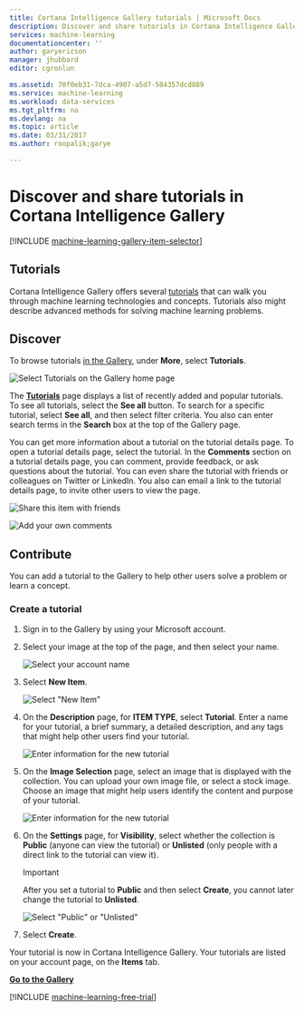 ```yaml
---
title: Cortana Intelligence Gallery tutorials | Microsoft Docs
description: Discover and share tutorials in Cortana Intelligence Gallery.
services: machine-learning
documentationcenter: ''
author: garyericson
manager: jhubbard
editor: cgronlun

ms.assetid: 70f0eb31-7dca-4907-a5d7-504357dcd889
ms.service: machine-learning
ms.workload: data-services
ms.tgt_pltfrm: na
ms.devlang: na
ms.topic: article
ms.date: 03/31/2017
ms.author: roopalik;garye

---
```

# Discover and share tutorials in Cortana Intelligence Gallery
[!INCLUDE [machine-learning-gallery-item-selector](../../includes/machine-learning-gallery-item-selector.md)]

## Tutorials
Cortana Intelligence Gallery offers several [tutorials](https://gallery.cortanaintelligence.com/tutorials) that can walk you through machine learning technologies and concepts. Tutorials also might describe advanced methods for solving machine learning problems.

## Discover
To browse tutorials [in the Gallery](http://gallery.cortanaintelligence.com), under **More**, select **Tutorials**.

![Select Tutorials on the Gallery home page](media/machine-learning-gallery-tutorials/select-tutorials-in-gallery.png)

The **[Tutorials](https://gallery.cortanaintelligence.com/tutorials)** page displays a list of recently added and popular tutorials. To see all tutorials, select the **See all** button. To search for a specific tutorial, select **See all**, and then select filter criteria. You also can enter search terms in the **Search** box at the top of the Gallery page.

You can get more information about a tutorial on the tutorial details page. To open a tutorial details page, select the tutorial. In the **Comments** section on a tutorial details page, you can comment, provide feedback, or ask questions about the tutorial. You can even share the tutorial with friends or colleagues on Twitter or LinkedIn. You also can email a link to the tutorial details page, to invite other users to view the page.

![Share this item with friends](media/machine-learning-gallery-how-to-use-contribute-publish/share-links.png)

![Add your own comments](media/machine-learning-gallery-how-to-use-contribute-publish/comments.png)

## Contribute
You can add a tutorial to the Gallery to help other users solve a problem or learn a concept.

### Create a tutorial

1. Sign in to the Gallery by using your Microsoft account.

2. Select your image at the top of the page, and then select your name.
  
    ![Select your account name](media/machine-learning-gallery-tutorials/click-account-name.png)

3. Select **New Item**.
  
    ![Select "New Item"](media/machine-learning-gallery-collections/click-new-item.png)

4. On the **Description** page, for **ITEM TYPE**, select **Tutorial**. Enter a name for your tutorial, a brief summary, a detailed description, and any tags that might help other users find your tutorial.
  
    ![Enter information for the new tutorial](media/machine-learning-gallery-tutorials/create-tutorial-page-1.png)
5. On the **Image Selection** page, select an image that is displayed with the collection. You can upload your own image file, or select a stock image. Choose an image that might help users identify the content and purpose of your tutorial.
  
    ![Enter information for the new tutorial](media/machine-learning-gallery-tutorials/create-tutorial-page-2.png)

6. On the **Settings** page, for **Visibility**, select whether the collection is **Public** (anyone can view the tutorial) or **Unlisted** (only people with a direct link to the tutorial can view it).
  
    > [!IMPORTANT]
    > After you set a tutorial to **Public** and then select **Create**, you cannot later change the tutorial to **Unlisted**.
    > 
    > 
  
    ![Select "Public" or "Unlisted"](media/machine-learning-gallery-tutorials/create-tutorial-page-3.png)

7. Select **Create**.

Your tutorial is now in Cortana Intelligence Gallery. Your tutorials are listed on your account page, on the **Items** tab.

**[Go to the Gallery](http://gallery.cortanaintelligence.com)**

[!INCLUDE [machine-learning-free-trial](../../includes/machine-learning-free-trial.md)]

